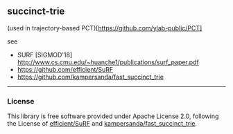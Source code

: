 ## succinct-trie

(used in trajectory-based PCT)[https://github.com/ylab-public/PCT]

see 
- SURF [SIGMOD'18] http://www.cs.cmu.edu/~huanche1/publications/surf_paper.pdf
- https://github.com/efficient/SuRF
- https://github.com/kampersanda/fast_succinct_trie

---
### License
This library is free software provided under Apache License 2.0, following the License of [efficient/SuRF](https://github.com/efficient/SuRF) and [kampersanda/fast_succinct_trie](https://github.com/kampersanda/fast_succinct_trie). 
